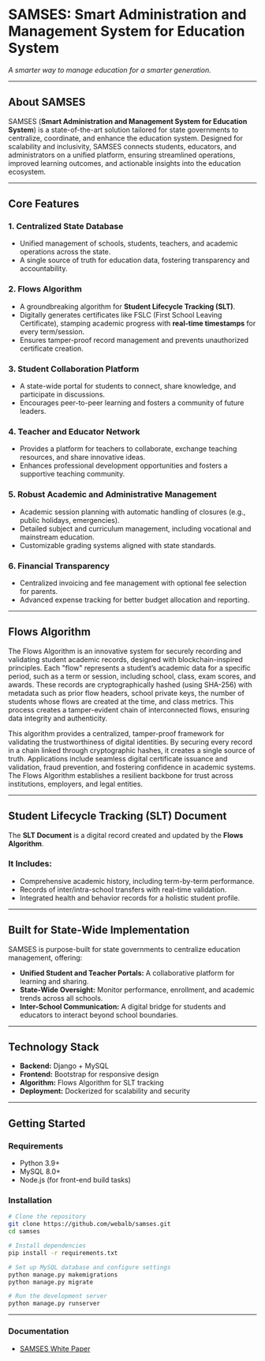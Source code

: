 
# **SAMSES: Smart Administration and Management System for Education System**  

*A smarter way to manage education for a smarter generation.*  

---  

## **About SAMSES**  

SAMSES (**Smart Administration and Management System for Education System**) is a state-of-the-art solution tailored for state governments to centralize, coordinate, and enhance the education system. Designed for scalability and inclusivity, SAMSES connects students, educators, and administrators on a unified platform, ensuring streamlined operations, improved learning outcomes, and actionable insights into the education ecosystem.  

---  

## **Core Features**  

### **1. Centralized State Database**  
- Unified management of schools, students, teachers, and academic operations across the state.  
- A single source of truth for education data, fostering transparency and accountability.  

### **2. Flows Algorithm**  
- A groundbreaking algorithm for **Student Lifecycle Tracking (SLT)**.  
- Digitally generates certificates like FSLC (First School Leaving Certificate), stamping academic progress with **real-time timestamps** for every term/session.  
- Ensures tamper-proof record management and prevents unauthorized certificate creation.  

### **3. Student Collaboration Platform**  
- A state-wide portal for students to connect, share knowledge, and participate in discussions.  
- Encourages peer-to-peer learning and fosters a community of future leaders.  

### **4. Teacher and Educator Network**  
- Provides a platform for teachers to collaborate, exchange teaching resources, and share innovative ideas.  
- Enhances professional development opportunities and fosters a supportive teaching community.  

### **5. Robust Academic and Administrative Management**  
- Academic session planning with automatic handling of closures (e.g., public holidays, emergencies).  
- Detailed subject and curriculum management, including vocational and mainstream education.  
- Customizable grading systems aligned with state standards.  

### **6. Financial Transparency**  
- Centralized invoicing and fee management with optional fee selection for parents.  
- Advanced expense tracking for better budget allocation and reporting.  

---  

## **Flows Algorithm**  

The Flows Algorithm is an innovative system for securely recording and validating student academic records, designed with blockchain-inspired principles. Each "flow" represents a student’s academic data for a specific period, such as a term or session, including school, class, exam scores, and awards. These records are cryptographically hashed (using SHA-256) with metadata such as prior flow headers, school private keys, the number of students whose flows are created at the time, and class metrics. This process creates a tamper-evident chain of interconnected flows, ensuring data integrity and authenticity.

This algorithm provides a centralized, tamper-proof framework for validating the trustworthiness of digital identities. By securing every record in a chain linked through cryptographic hashes, it creates a single source of truth. Applications include seamless digital certificate issuance and validation, fraud prevention, and fostering confidence in academic systems. The Flows Algorithm establishes a resilient backbone for trust across institutions, employers, and legal entities. 

---  

## **Student Lifecycle Tracking (SLT) Document**  

The **SLT Document** is a digital record created and updated by the **Flows Algorithm**.  
### It Includes:  
- Comprehensive academic history, including term-by-term performance.  
- Records of inter/intra-school transfers with real-time validation.  
- Integrated health and behavior records for a holistic student profile.  

---  

## **Built for State-Wide Implementation**  

SAMSES is purpose-built for state governments to centralize education management, offering:  
- **Unified Student and Teacher Portals:** A collaborative platform for learning and sharing.  
- **State-Wide Oversight:** Monitor performance, enrollment, and academic trends across all schools.  
- **Inter-School Communication:** A digital bridge for students and educators to interact beyond school boundaries.  

---  

## **Technology Stack**  

- **Backend:** Django + MySQL  
- **Frontend:** Bootstrap for responsive design  
- **Algorithm:** Flows Algorithm for SLT tracking  
- **Deployment:** Dockerized for scalability and security  

---  

## **Getting Started**  

### **Requirements**  
- Python 3.9+  
- MySQL 8.0+  
- Node.js (for front-end build tasks)  

### **Installation**  
```bash  
# Clone the repository  
git clone https://github.com/webalb/samses.git  
cd samses  

# Install dependencies  
pip install -r requirements.txt  

# Set up MySQL database and configure settings  
python manage.py makemigrations  
python manage.py migrate  

# Run the development server  
python manage.py runserver  
```  

---  

### **Documentation**
- [SAMSES White Paper](./docs/SAMSES_White_Paper.pdf)  

